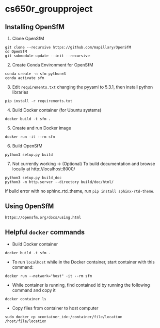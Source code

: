 # cs650r_groupproject


## Installing OpenSfM

1. Clone OpenSfM
~~~
git clone --recursive https://github.com/mapillary/OpenSfM
cd OpenSfM
git submodule update --init --recursive
~~~

2. Create Conda Environment for OpenSfM

~~~
conda create -n sfm python=3
conda activate sfm
~~~

3. Edit `requirements.txt` changing the pyyaml to 5.3.1, then install python libraries

~~~
pip install -r requirements.txt
~~~

4. Build Docker container (for Ubuntu systems)

~~~
docker build -t sfm .
~~~

5. Create and run Docker image

~~~
docker run -it --rm sfm
~~~

6. Build OpenSfM

~~~
python3 setup.py build
~~~

7. Not currently working -> (Optional) To build documentation and browse locally at http://localhost:8000/
~~~
python3 setup.py build_doc
python3 -m http.server --directory build/doc/html/
~~~
If build error with no sphinx_rtd_theme, run `pip install sphinx-rtd-theme`.

## Using OpenSfM
`https://opensfm.org/docs/using.html`


## Helpful `docker` commands

- Build Docker container
~~~
docker build -t sfm .
~~~

- To run `localhost` while in the Docker container, start container with this command: 
~~~
docker run --network="host" -it --rm sfm
~~~

- While container is running, find contained id by running the following command and copy it
~~~
docker container ls
~~~

- Copy files from container to host computer
~~~
sudo docker cp <container_id>:/container/file/location /host/file/location
~~~
